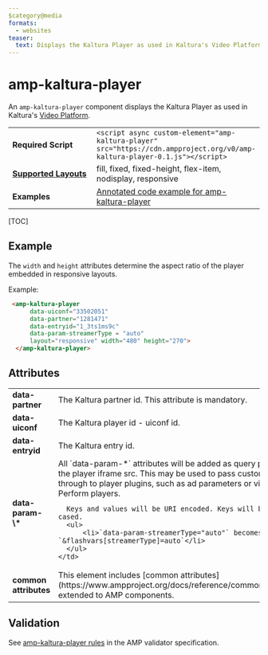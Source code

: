 ```yaml
---
$category@media
formats:
  - websites
teaser:
  text: Displays the Kaltura Player as used in Kaltura's Video Platform.
---
```

<!---
Copyright 2016 Kaltura. All Rights Reserved.

Licensed under the Apache License, Version 2.0 (the "License");
you may not use this file except in compliance with the License.
You may obtain a copy of the License at

      http://www.apache.org/licenses/LICENSE-2.0

Unless required by applicable law or agreed to in writing, software
distributed under the License is distributed on an "AS-IS" BASIS,
WITHOUT WARRANTIES OR CONDITIONS OF ANY KIND, either express or implied.
See the License for the specific language governing permissions and
limitations under the License.
-->

# amp-kaltura-player

An <code>amp-kaltura-player</code> component displays the Kaltura Player as used in Kaltura's <a href="https://corp.kaltura.com/">Video Platform</a>.

<table>
  <tr>
    <td width="40%"><strong>Required Script</strong></td>
    <td><code>&lt;script async custom-element="amp-kaltura-player" src="https://cdn.ampproject.org/v0/amp-kaltura-player-0.1.js">&lt;/script></code></td>
  </tr>
  <tr>
    <td class="col-fourty"><strong><a href="https://www.ampproject.org/docs/guides/responsive/control_layout.html">Supported Layouts</a></strong></td>
    <td>fill, fixed, fixed-height, flex-item, nodisplay, responsive</td>
  </tr>
  <tr>
    <td width="40%"><strong>Examples</strong></td>
    <td><a href="https://ampbyexample.com/components/amp-kaltura-player/">Annotated code example for amp-kaltura-player</a></td>
  </tr>
</table>

[TOC]

## Example

The `width` and `height` attributes determine the aspect ratio of the player embedded in responsive layouts.

Example:

```html
 <amp-kaltura-player
      data-uiconf="33502051"
      data-partner="1281471"
      data-entryid="1_3ts1ms9c"
      data-param-streamerType = "auto"
      layout="responsive" width="480" height="270">
  </amp-kaltura-player>
```

## Attributes

<table class="ad-m-table-listing">
  <tr>
    <td width="40%"><strong>data-partner</strong></td>
    <td>The Kaltura partner id. This attribute is mandatory.</td>
  </tr>
  <tr>
    <td width="40%"><strong>data-uiconf</strong></td>
    <td>The Kaltura player id - uiconf id.</td>
  </tr>
  <tr>
    <td width="40%"><strong>data-entryid</strong></td>
    <td>The Kaltura entry id.</td>
  </tr>
  <tr>
    <td width="40%"><strong>data-param-\*</strong></td>
    <td>
      All `data-param-*` attributes will be added as query parameter to the player iframe src. This may be used to pass custom values through to player plugins, such as ad parameters or video ids for Perform players.

      Keys and values will be URI encoded. Keys will be camel cased.
      <ul>
          <li>`data-param-streamerType="auto"` becomes `&flashvars[streamerType]=auto`</li>
      </ul>
    </td>
  </tr>
  <tr>
    <td width="40%"><strong>common attributes</strong></td>
    <td>This element includes [common attributes](https://www.ampproject.org/docs/reference/common_attributes) extended to AMP components.</td>
  </tr>
</table>


## Validation

See [amp-kaltura-player rules](https://github.com/ampproject/amphtml/blob/master/extensions/amp-kaltura-player/validator-amp-kaltura-player.protoascii) in the AMP validator specification.
